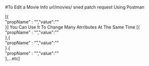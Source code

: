 #To Edit a Movie Info 
url/movies/<MovieId>
sned patch request Using Postman
 
 
 [{ 		
"propName" : "<Name Of The Property You Want To Change>","value":"<New Value Of The Proprtty>"   
 }]
 You Can Use It To Change Many Atrributes At The Same Time 
 [{ 		
"propName" : "<Name Of The Property You Want To Change>","value":"<New Value Of The Proprtty>"   
 },{ 		
"propName" : "<Name Of The Property You Want To Change>","value":"<New Value Of The Proprtty>"   
 }.{ 		
"propName" : "<Name Of The Property You Want To Change>","value":"<New Value Of The Proprtty>"   
 },...etc]
